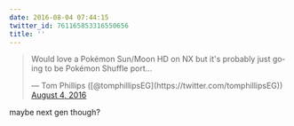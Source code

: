 ```yaml
---
date: 2016-08-04 07:44:15
twitter_id: 761165853316550656
title: ''
---
```


<blockquote class="twitter-tweet"><p lang="en" dir="ltr">Would love a Pokémon Sun/Moon HD on NX but it&#39;s probably just going to be Pokémon Shuffle port...</p>&mdash; Tom Phillips ([@tomphillipsEG](https://twitter.com/tomphillipsEG)) <a href="https://twitter.com/tomphillipsEG/status/761133347607306240?ref_src=twsrc%5Etfw">August 4, 2016</a></blockquote>
<script async src="https://platform.twitter.com/widgets.js" charset="utf-8"></script>

maybe next gen though?
